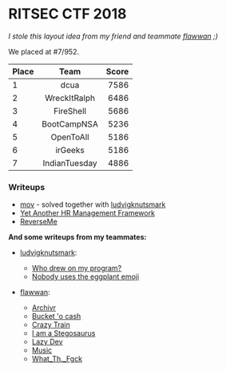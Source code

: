 # RITSEC CTF 2018

*I stole this layout idea from my friend and teammate [flawwan](https://github.com/flawwan/) ;)* 

We placed at #7/952.

| Place         | Team          | Score  |
| ------------- |:-------------:| -----:|
|1              |   dcua        |7586|
|2              |WreckItRalph   |6486|
|3              |FireShell      |5686|
|4              |BootCampNSA    |5236|
|5              |OpenToAll      |5186|
|6              |irGeeks        |5186|
|7              |IndianTuesday  |4886|

### Writeups
* [mov](https://github.com/happysox/CTF_Writeups/tree/master/RITSEC_CTF_2018/mov) - solved together with [ludvigknutsmark](https://github.com/ludvigknutsmark)
* [Yet Another HR Management Framework](https://github.com/happysox/CTF_Writeups/tree/master/RITSEC_CTF_2018/yet_another_hr)
* [ReverseMe](reverseme/)

**And some writeups from my teammates:**

* [ludvigknutsmark](https://github.com/ludvigknutsmark):

    * [Who drew on my program?](https://github.com/ludvigknutsmark/CTF_WRITEUPS/blob/master/Ritsec2018/who_drew_on_my_program%3F/aesWriteup.md) 
    * [Nobody uses the eggplant emoji](https://github.com/ludvigknutsmark/CTF_WRITEUPS/blob/master/Ritsec2018/nobody_uses_the_eggplant_emoji/writeup.md) 
* [flawwan](https://github.com/flawwan/):

    * [Archivr](https://github.com/flawwan/CTF-Writeups/blob/master/ritsec/archivr/writeup.md)
    * [Bucket 'o cash](https://github.com/flawwan/CTF-Writeups/blob/master/ritsec/bucketofcash/writeup.md) 
    * [Crazy Train](https://github.com/flawwan/CTF-Writeups/blob/master/ritsec/crazytrain/writeup.md)
    * [I am a Stegosaurus](https://github.com/flawwan/CTF-Writeups/blob/master/ritsec/iamstegosaurus/writeup.md)
    * [Lazy Dev](https://github.com/flawwan/CTF-Writeups/blob/master/ritsec/lazyday/writeup.md)
    * [Music](https://github.com/flawwan/CTF-Writeups/blob/master/ritsec/music/writeup.md)
    * [What_Th._Fgck](https://github.com/flawwan/CTF-Writeups/blob/master/ritsec/whatthefuck/writeup.md)
